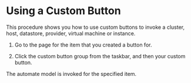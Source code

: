 # Using a Custom Button

This procedure shows you how to use custom buttons to invoke a cluster,
host, datastore, provider, virtual machine or instance.

1.  Go to the page for the item that you created a button for.

2.  Click the custom button group from the taskbar, and then your custom
    button.

The automate model is invoked for the specified item.
